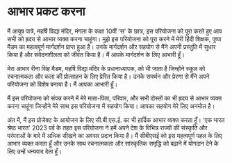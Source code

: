 # आभार प्रकट करना

मैं आयुष पात्रे, महर्षि विद्या मंदिर, मंगला के कक्षा 10वीं 'स' के छात्र, इस परियोजना को पूरा करते हुए आप सभी को ह्रदय से आभार व्यक्त करना चाहूंगा। मुझे इस परियोजना को पूरा करने में मेरी हिंदी शिक्षक, पुष्पा मैडम का महत्वपूर्ण मार्गदर्शन प्राप्त हुआ है। उनके मार्गदर्शन और सहयोग से मैंने अपनी प्रस्तुति में सुधार किया है और संवेदनशीलता को जीवंत किया है। मैं आपके मार्गदर्शन के लिए आभारी हूँ।

मेरा आभार रीना सिंह मैडम, महर्षि विद्या मंदिर के प्रधानाध्यापक, को भी जाता है जिन्होंने स्कूल को रचनात्मकता और कला की प्रोत्साहन के लिए प्रेरित किया है। उनके समर्थन और प्रेरणा से मैंने अपने परियोजना को विशेष बनाया है। मैं आपका आभारी हूँ।

मैं इस परियोजना को संपन्न करने में मेरे माता-पिता, परिवार, और सभी दोस्तों का भी ह्रदय से आभार व्यक्त करना चाहूंगा जिन्होंने मेरे साथ इस परियोजना में सहयोग किया। आपका सहयोग मेरे लिए अनमोल है।

अंत में, मैं इस प्रोजेक्ट के आयोजन के लिए सी.बी.एस.ई. का भी हार्दिक आभार व्यक्त करता हूँ। 'एक भारत श्रेष्ठ भारत' 2023 पर्व के तहत इस परियोजना ने हमें अपने देश के विभिन्न राज्यों की संस्कृति और परंपराओं के बारे में अधिक सीखने का अवसर प्रदान किया है। मैं सीबीएसई को इस महत्वपूर्ण पहल के लिए आभार व्यक्त करता हूँ और उनके साथ रचनात्मकता और सांस्कृतिक समृद्धि को बढ़ाने में योगदान देने के लिए उन्हें धन्यवाद देता हूँ।
